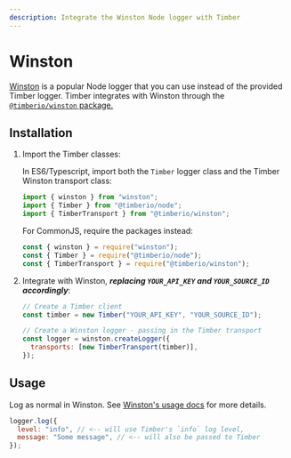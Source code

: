 ```yaml
---
description: Integrate the Winston Node logger with Timber
---
```


# Winston

[Winston](https://github.com/winstonjs/winston) is a popular Node logger that you can use instead of the provided Timber logger. Timber integrates with Winston through the [`@timberio/winston` package.](https://www.npmjs.com/package/@timberio/winston)

## Installation

1. Import the Timber classes:  


   In ES6/Typescript, import both the `Timber` logger class and the Timber Winston transport class:  


   ```javascript
   import { winston } from "winston";
   import { Timber } from "@timberio/node";
   import { TimberTransport } from "@timberio/winston";
   ```

   For CommonJS, require the packages instead:  


   ```javascript
   const { winston } = require("winston");
   const { Timber } = require("@timberio/node");
   const { TimberTransport } = require("@timberio/winston");
   ```

2. Integrate with Winston, _**replacing `YOUR_API_KEY` and `YOUR_SOURCE_ID` accordingly**_:  


   ```javascript
   // Create a Timber client
   const timber = new Timber("YOUR_API_KEY", "YOUR_SOURCE_ID");

   // Create a Winston logger - passing in the Timber transport
   const logger = winston.createLogger({
     transports: [new TimberTransport(timber)],
   });
   ```

## Usage

Log as normal in Winston. See [Winston's usage docs](https://github.com/winstonjs/winston#usage) for more details.

```javascript
logger.log({
  level: "info", // <-- will use Timber's `info` log level,
  message: "Some message", // <-- will also be passed to Timber
});
```


